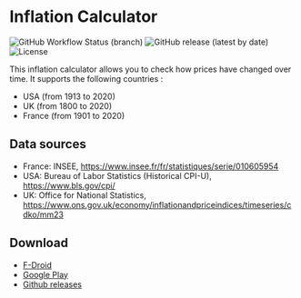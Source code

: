 # Inflation Calculator #

![GitHub Workflow Status (branch)](https://img.shields.io/github/workflow/status/corenting/InflationCalculator/Android%20CI/master) ![GitHub release (latest by date)](https://img.shields.io/github/v/release/corenting/InflationCalculator) ![License](https://img.shields.io/github/license/corenting/InflationCalculator)

This inflation calculator allows you to check how prices have changed over time.
It supports the following countries :
- USA (from 1913 to 2020)
- UK (from 1800 to 2020)
- France (from 1901 to 2020)

## Data sources ##
- France: INSEE, https://www.insee.fr/fr/statistiques/serie/010605954
- USA: Bureau of Labor Statistics (Historical CPI-U), https://www.bls.gov/cpi/
- UK: Office for National Statistics, https://www.ons.gov.uk/economy/inflationandpriceindices/timeseries/cdko/mm23

## Download ##

- [F-Droid](https://f-droid.org/packages/fr.corenting.convertisseureurofranc/)
- [Google Play](https://play.google.com/store/apps/details?id=fr.corenting.convertisseureurofranc&utm_source=github_readme)
- [Github releases](https://github.com/corenting/InflationCalculator/releases/latest)
